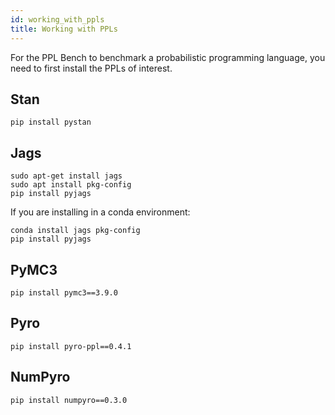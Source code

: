 ```yaml
---
id: working_with_ppls
title: Working with PPLs
---
```

For the PPL Bench to benchmark a probabilistic programming language, you need to first install the PPLs of interest.

## **Stan**

```
pip install pystan
```

## **Jags**

```
sudo apt-get install jags
sudo apt install pkg-config
pip install pyjags
```

 If you are installing in a conda environment:

```
conda install jags pkg-config
pip install pyjags
```

## **PyMC3**
```
pip install pymc3==3.9.0
```

## **Pyro**

```
pip install pyro-ppl==0.4.1
```

## **NumPyro**

```
pip install numpyro==0.3.0
```
